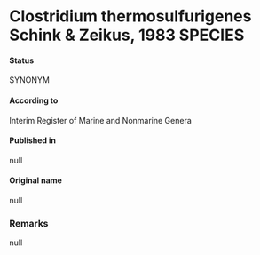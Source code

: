 # Clostridium thermosulfurigenes Schink & Zeikus, 1983 SPECIES

#### Status
SYNONYM

#### According to
Interim Register of Marine and Nonmarine Genera

#### Published in
null

#### Original name
null

### Remarks
null